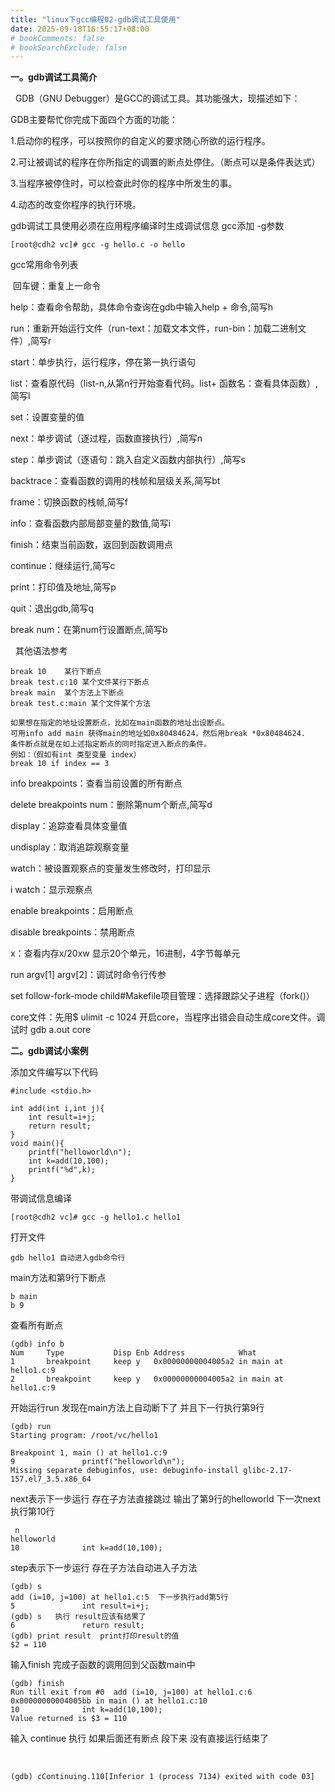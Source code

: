```yaml
---
title: "linux下gcc编程02-gdb调试工具使用"
date: 2025-09-18T16:55:17+08:00
# bookComments: false
# bookSearchExclude: false
---
```


**一。gdb调试工具简介**

  GDB（GNU Debugger）是GCC的调试工具。其功能强大，现描述如下： 

GDB主要帮忙你完成下面四个方面的功能： 

1.启动你的程序，可以按照你的自定义的要求随心所欲的运行程序。 

2.可让被调试的程序在你所指定的调置的断点处停住。（断点可以是条件表达式） 

3.当程序被停住时，可以检查此时你的程序中所发生的事。 

4.动态的改变你程序的执行环境。

gdb调试工具使用必须在应用程序编译时生成调试信息 gcc添加 -g参数

```
[root@cdh2 vc]# gcc -g hello.c -o hello
```

gcc常用命令列表

 回车键：重复上一命令

help：查看命令帮助，具体命令查询在gdb中输入help + 命令,简写h

run：重新开始运行文件（run-text：加载文本文件，run-bin：加载二进制文件）,简写r

start：单步执行，运行程序，停在第一执行语句

list：查看原代码（list-n,从第n行开始查看代码。list+ 函数名：查看具体函数）,简写l

set：设置变量的值

next：单步调试（逐过程，函数直接执行）,简写n

step：单步调试（逐语句：跳入自定义函数内部执行）,简写s

backtrace：查看函数的调用的栈帧和层级关系,简写bt

frame：切换函数的栈帧,简写f

info：查看函数内部局部变量的数值,简写i

finish：结束当前函数，返回到函数调用点

continue：继续运行,简写c

print：打印值及地址,简写p

quit：退出gdb,简写q

break num：在第num行设置断点,简写b

  其他语法参考

```
break 10    某行下断点
break test.c:10 某个文件某行下断点
break main  某个方法上下断点
break test.c:main 某个文件某个方法
 
如果想在指定的地址设置断点，比如在main函数的地址出设断点。
可用info add main 获得main的地址如0x80484624，然后用break *0x80484624.
条件断点就是在如上述指定断点的同时指定进入断点的条件。
例如：（假如有int 类型变量 index）
break 10 if index == 3
```

info breakpoints：查看当前设置的所有断点

delete breakpoints num：删除第num个断点,简写d

display：追踪查看具体变量值

undisplay：取消追踪观察变量

watch：被设置观察点的变量发生修改时，打印显示

i watch：显示观察点

enable breakpoints：启用断点

disable breakpoints：禁用断点

x：查看内存x/20xw 显示20个单元，16进制，4字节每单元

run argv[1] argv[2]：调试时命令行传参

set follow-fork-mode child#Makefile项目管理：选择跟踪父子进程（fork()）

core文件：先用$ ulimit -c 1024 开启core，当程序出错会自动生成core文件。调试时 gdb a.out core

**二。gdb调试小案例**

添加文件编写以下代码

```
#include <stdio.h>
 
int add(int i,int j){
	int result=i+j;
	return result;
}
void main(){
	printf("helloworld\n");
	int k=add(10,100);
	printf("%d",k);
}
```

带调试信息编译

```
[root@cdh2 vc]# gcc -g hello1.c hello1
```

打开文件

```
gdb hello1 自动进入gdb命令行
```

main方法和第9行下断点

```
b main
b 9
```

查看所有断点

```
(gdb) info b
Num     Type           Disp Enb Address            What
1       breakpoint     keep y   0x00000000004005a2 in main at hello1.c:9
2       breakpoint     keep y   0x00000000004005a2 in main at hello1.c:9
```

开始运行run 发现在main方法上自动断下了 并且下一行执行第9行

```
(gdb) run
Starting program: /root/vc/hello1 
 
Breakpoint 1, main () at hello1.c:9
9               printf("helloworld\n");
Missing separate debuginfos, use: debuginfo-install glibc-2.17-157.el7_3.5.x86_64
```

next表示下一步运行 存在子方法直接跳过 输出了第9行的helloworld 下一次next执行第10行

```
 n
helloworld
10              int k=add(10,100);
```

step表示下一步运行 存在子方法自动进入子方法

```
(gdb) s
add (i=10, j=100) at hello1.c:5  下一步执行add第5行
5               int result=i+j;
(gdb) s   执行 result应该有结果了
6               return result;
(gdb) print result  print打印result的值
$2 = 110
```

输入finish 完成子函数的调用回到父函数main中

```
(gdb) finish
Run till exit from #0  add (i=10, j=100) at hello1.c:6
0x00000000004005bb in main () at hello1.c:10
10              int k=add(10,100);
Value returned is $3 = 110
```

输入 continue 执行 如果后面还有断点 段下来 没有直接运行结束了

 

```
(gdb) cContinuing.110[Inferior 1 (process 7134) exited with code 03]
```